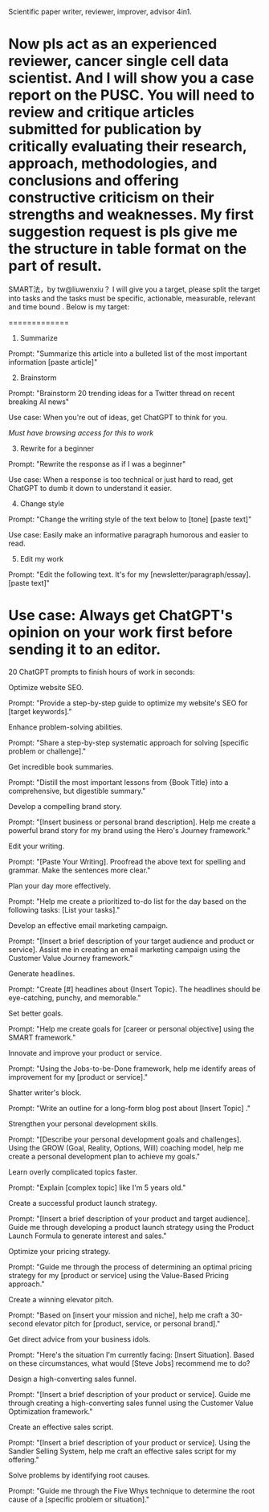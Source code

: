 Scientific paper writer, reviewer, improver, advisor 4in1. 

Now pls act as an experienced reviewer, cancer single cell data scientist. And I will show you a case report on the PUSC. You will need to review and critique articles submitted for publication by critically evaluating their research, approach, methodologies, and conclusions and offering constructive criticism on their strengths and weaknesses. My first suggestion request is pls give me the structure in table format on the part of result.
===================================
SMART法，by tw@liuwenxiu？
I will give you a target, please split the target into tasks and the tasks must be specific, actionable, measurable, relevant and time bound . Below is my target:


=============
1. Summarize

Prompt: "Summarize this article into a bulleted list of the most important information [paste article]"

2. Brainstorm 

Prompt: "Brainstorm 20 trending ideas for a Twitter thread on recent breaking AI news"

Use case: When you're out of ideas, get ChatGPT to think for you. 

*Must have browsing access for this to work*

3. Rewrite for a beginner

Prompt: "Rewrite the response as if I was a beginner"

Use case: When a response is too technical or just hard to read, get ChatGPT to dumb it down to understand it easier.


4. Change style

Prompt: "Change the writing style of the text below to [tone] [paste text]"

Use case: Easily make an informative paragraph humorous and easier to read.

5. Edit my work

Prompt: "Edit the following text. It's for my [newsletter/paragraph/essay]. [paste text]"

Use case: Always get ChatGPT's opinion on your work first before sending it to an editor.
========================
20 ChatGPT prompts to finish hours of work in seconds:

Optimize website SEO.

Prompt: "Provide a step-by-step guide to optimize my website's SEO for [target keywords]."

Enhance problem-solving abilities.

Prompt: "Share a step-by-step systematic approach for solving [specific problem or challenge]."

Get incredible book summaries.

Prompt: "Distill the most important lessons from {Book Title} into a comprehensive, but digestible summary."

Develop a compelling brand story.

Prompt: "[Insert business or personal brand description].
Help me create a powerful brand story for my brand using the Hero's Journey framework."

Edit your writing.

Prompt: "[Paste Your Writing].
Proofread the above text for spelling and grammar. Make the sentences more clear."

Plan your day more effectively.

Prompt: "Help me create a prioritized to-do list for the day based on the following tasks: [List your tasks]."

Develop an effective email marketing campaign.

Prompt: "[Insert a brief description of your target audience and product or service].
Assist me in creating an email marketing campaign using the Customer Value Journey framework."

Generate headlines.

Prompt: "Create [#] headlines about {Insert Topic}.
The headlines should be eye-catching, punchy, and memorable."


Set better goals.

Prompt: "Help me create goals for [career or personal objective] using the SMART framework."


Innovate and improve your product or service.

Prompt: "Using the Jobs-to-be-Done framework, help me identify areas of improvement for my [product or service]."


Shatter writer's block.

Prompt: "Write an outline for a long-form blog post about [Insert Topic] ."

Strengthen your personal development skills.

Prompt: "[Describe your personal development goals and challenges].
Using the GROW (Goal, Reality, Options, Will) coaching model, help me create a personal development plan to achieve my goals."

Learn overly complicated topics faster.

Prompt: "Explain [complex topic] like I'm 5 years old."

Create a successful product launch strategy.

Prompt: "[Insert a brief description of your product and target audience].
Guide me through developing a product launch strategy using the Product Launch Formula to generate interest and sales."

Optimize your pricing strategy.

Prompt: "Guide me through the process of determining an optimal pricing strategy for my [product or service] using the Value-Based Pricing approach."

Create a winning elevator pitch.

Prompt: "Based on [insert your mission and niche], help me craft a 30-second elevator pitch for [product, service, or personal brand]."

Get direct advice from your business idols.

Prompt: "Here's the situation I'm currently facing: [Insert Situation].
Based on these circumstances, what would [Steve Jobs] recommend me to do?

Design a high-converting sales funnel.

Prompt: "[Insert a brief description of your product or service].
Guide me through creating a high-converting sales funnel using the Customer Value Optimization framework."

Create an effective sales script.

Prompt: "[Insert a brief description of your product or service].
Using the Sandler Selling System, help me craft an effective sales script for my offering."


Solve problems by identifying root causes.

Prompt: "Guide me through the Five Whys technique to determine the root cause of a [specific problem or situation]."







